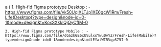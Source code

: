 a ) 1. High-fid Figma prototype Desktop : - https://www.figma.com/file/vk50UqiXLTJp1XE6gcW1Rm/Fresh-Life(Desktop)?type=design&node-id=0-1&mode=design&t=KoxSXkklQjQyCfIM-0

    2. High-fid Figma prototype Mobile : - https://www.figma.com/file/dGazkGE6xUVulxsYwu0vYZ/Fresh-Life(Mobile)?type=design&node-id=0-1&mode=design&t=dfEYatWI5VqpS75I-0
